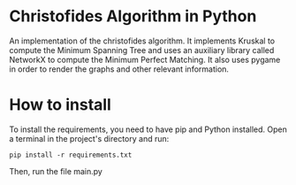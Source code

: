 # Christofides Algorithm in Python
An implementation of the christofides algorithm. It implements Kruskal to compute the Minimum Spanning Tree and uses an auxiliary library called NetworkX to compute the Minimum Perfect Matching. It also uses pygame in order to render the graphs and other relevant information.

# How to install

To install the requirements, you need to have pip and Python installed. Open a terminal in the project's directory and run:
```
pip install -r requirements.txt
```

Then, run the file main.py

